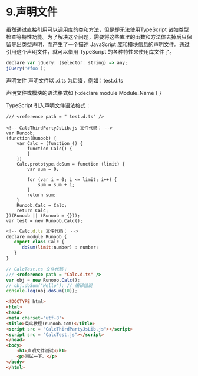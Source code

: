 # 9.声明文件

虽然通过直接引用可以调用库的类和方法，但是却无法使用TypeScript 诸如类型检查等特性功能。为了解决这个问题，需要将这些库里的函数和方法体去掉后只保留导出类型声明，而产生了一个描述 JavaScript 库和模块信息的声明文件。通过引用这个声明文件，就可以借用 TypeScript 的各种特性来使用库文件了。
```js
declare var jQuery: (selector: string) => any;
jQuery('#foo');
```

声明文件
声明文件以 .d.ts 为后缀，例如：test.d.ts

声明文件或模块的语法格式如下:declare module Module_Name { }

TypeScript 引入声明文件语法格式：
```
/// <reference path = " test.d.ts" />
```

```
<!-- CalcThirdPartyJsLib.js 文件代码： -->
var Runoob;  
(function(Runoob) {
    var Calc = (function () { 
        function Calc() { 
        } 
    })
    Calc.prototype.doSum = function (limit) {
        var sum = 0; 
 
        for (var i = 0; i <= limit; i++) { 
            sum = sum + i; 
        }
        return sum; 
    }
    Runoob.Calc = Calc; 
    return Calc; 
})(Runoob || (Runoob = {})); 
var test = new Runoob.Calc();

```
```js
<!-- Calc.d.ts 文件代码： -->
declare module Runoob { 
   export class Calc { 
      doSum(limit:number) : number; 
   }
}
```
```js
// CalcTest.ts 文件代码：
/// <reference path = "Calc.d.ts" /> 
var obj = new Runoob.Calc(); 
// obj.doSum("Hello"); // 编译错误
console.log(obj.doSum(10));
```
```html
<!DOCTYPE html>
<html>
<head>
<meta charset="utf-8">
<title>菜鸟教程(runoob.com)</title>
<script src = "CalcThirdPartyJsLib.js"></script> 
<script src = "CalcTest.js"></script> 
</head>
<body>
    <h1>声明文件测试</h1>
    <p>测试一下。</p>
</body>
</html>
```